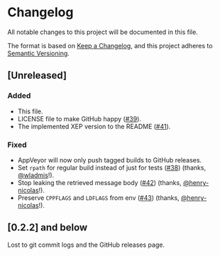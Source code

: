 # Changelog
All notable changes to this project will be documented in this file.

The format is based on [Keep a Changelog](https://keepachangelog.com/en/1.0.0/),
and this project adheres to [Semantic Versioning](https://semver.org/spec/v2.0.0.html).

## [Unreleased]
### Added
- This file.
- LICENSE file to make GitHub happy ([#39](https://github.com/gkdr/carbons/issues/39)).
- The implemented XEP version to the README ([#41](https://github.com/gkdr/carbons/issues/41)).

### Fixed
- AppVeyor will now only push tagged builds to GitHub releases.
- Set `rpath` for regular build instead of just for tests ([#38](https://github.com/gkdr/carbons/pull/38)) (thanks, [@wladmis](https://github.com/wladmis)!).
- Stop leaking the retrieved message body ([#42](https://github.com/gkdr/carbons/pull/42)) (thanks, [@henry-nicolas](https://github.com/henry-nicolas)!).
- Preserve `CPPFLAGS` and `LDFLAGS` from env ([#43](https://github.com/gkdr/carbons/pull/43)) (thanks, [@henry-nicolas](https://github.com/henry-nicolas)!).

## [0.2.2] and below
Lost to git commit logs and the GitHub releases page.
